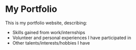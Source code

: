 # My Portfolio

This is my portfolio website, describing:
* Skills gained from work/internships
* Volunteer and personal experiences I have participated in
* Other talents/interests/hobbies I have
